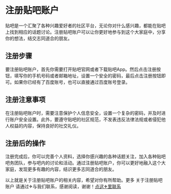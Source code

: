 # 注册贴吧账户

贴吧是一个汇聚了各种兴趣爱好者的社区平台，无论你对什么感兴趣，都能在贴吧上找到相应的话题讨论。注册贴吧账户可以让你更好地参与到这个大家庭中，分享你的想法，结交志同道合的朋友。

## 注册步骤

要注册贴吧账户，首先你需要打开贴吧官网或者下载贴吧App。然后点击注册按钮，填写你的手机号码或者邮箱地址，设置一个安全的密码，最后点击注册按钮即可。如果你已经有了百度账号，也可以直接通过百度账号登录。

## 注册注意事项

在注册贴吧账户时，需要注意保护个人信息安全，设置一个复杂的密码，并及时进行账户安全设置。此外，要遵守贴吧的社区规范，不发表违反法律法规或者侵犯他人权益的内容，保持良好的社交礼仪。

## 注册后的操作

注册完成后，你可以完善个人资料，选择你感兴趣的各种话题关注，加入各种贴吧吧务团队，参与吧内的讨论和活动。通过注册贴吧账户，你可以更好地融入这个大家庭，发现更多有趣的内容，结识更多志同道合的朋友。

以上就是关于注册贴吧账户的相关内容，希望对你有所帮助。更多 关于注册贴吧账户 请通过✈与我们联系，感谢阅读，谢谢！[点这✈里联系](https://a.k02.cc)